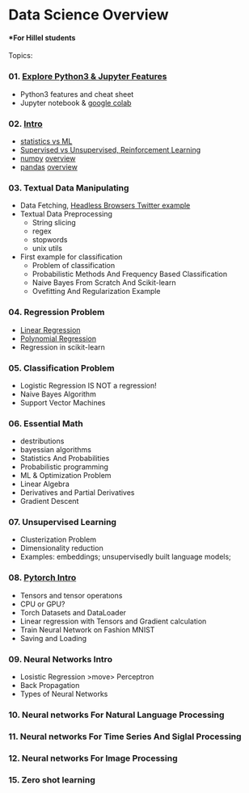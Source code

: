 # Data Science Overview
#### *For Hillel students

Topics:
### 01. [Explore Python3 & Jupyter Features](https://github.com/korobool/hlll_course/blob/master/topics/01_learning_python3.ipynb)
  * Python3 features and cheat sheet
  * Jupyter notebook & [google colab](https://colab.research.google.com/)
### 02. [Intro](https://github.com/korobool/hlll_course/blob/master/topics/02_Introduction.ipynb)
  * [statistics vs ML](https://github.com/korobool/hlll_course/blob/master/topics/02_statistics_vs_ml.md)
  * [Supervised vs Unsupervised, Reinforcement Learning](https://github.com/korobool/hlll_course/blob/master/topics/02_ml.md)
  * [numpy](https://www.numpy.org/) [overview](https://github.com/korobool/hlll_course/blob/master/topics/02_numpy.md)
  * [pandas](https://pandas.pydata.org/) [overview](https://colab.research.google.com/github/google/eng-edu/blob/main/ml/cc/exercises/pandas_dataframe_ultraquick_tutorial.ipynb)  
### 03. Textual Data Manipulating 
  * Data Fetching, [Headless Browsers Twitter example](https://github.com/korobool/hlll_course/blob/master/tasks/data_manipulatin.md) 
  * Textual Data Preprocessing
    * String slicing
    * regex
    * stopwords
    * unix utils
  * First example for classification
    * Problem of classification
    * Probabilistic Methods And Frequency Based Classification
    * Naive Bayes From Scratch And Scikit-learn
    * Ovefitting And Regularization Example
### 04. Regression Problem
  * [Linear Regression](https://github.com/korobool/hlll_course/blob/master/topics/04_linear_regression_enhanced.ipynb)
  * [Polynomial Regression](https://github.com/korobool/hlll_course/blob/master/topics/05_poly_regression_updated.ipynb)
  * Regression in scikit-learn 
### 05. Classification Problem
  * Logistic Regression IS NOT a regression!
  * Naive Bayes Algorithm
  * Support Vector Machines
### 06. Essential Math
  * destributions
  * bayessian algorithms 
  * Statistics And Probabilities
  * Probabilistic programming
  * ML & Optimization Problem
  * Linear Algebra
  * Derivatives and Partial Derivatives
  * Gradient Descent
### 07. Unsupervised Learning
  * Clusterization Problem
  * Dimensionality reduction
  * Examples: embeddings; unsupervisedly built language models;
### 08. [Pytorch Intro](https://github.com/korobool/hlll_course/blob/master/topics/08_introduction_pytorch.ipynb)
  * Tensors and tensor operatıons
  * CPU or GPU?
  * Torch Datasets and DataLoader 
  * Linear regression with Tensors and Gradient calculation
  * Train Neural Network on Fashion MNIST
  * Saving and Loading
### 09. Neural Networks Intro
  * Losistic Regression  >move> Perceptron
  * Back Propagation
  * Types of Neural Networks
### 10. Neural networks For Natural Language Processing
### 11. Neural networks For Time Series And Siglal Processing
### 12. Neural networks For Image Processing
### 15. Zero shot learning

